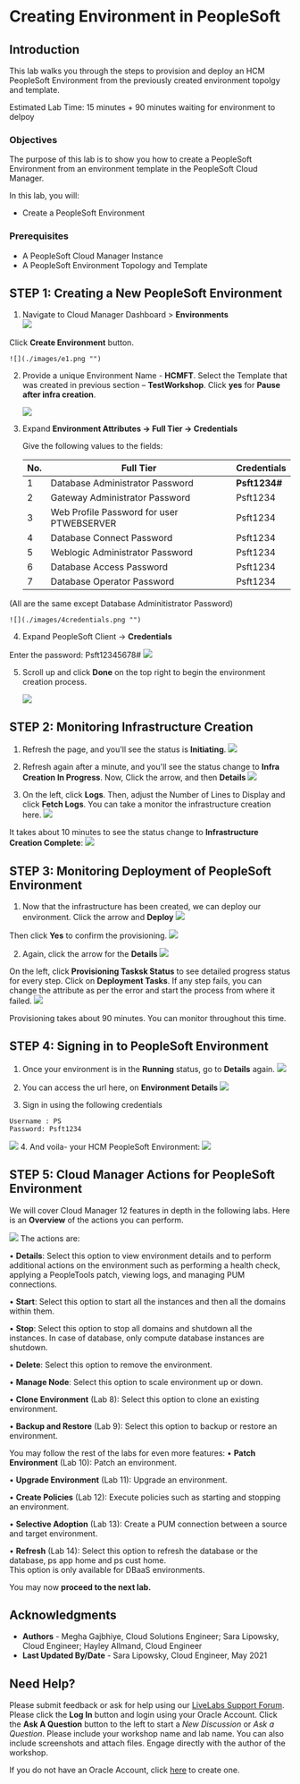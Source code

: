 # Creating Environment in PeopleSoft

## Introduction

This lab walks you through the steps to provision and deploy an HCM PeopleSoft Environment from the previously created environment topolgy and template.

Estimated Lab Time: 15 minutes + 90 minutes waiting for environment to delpoy

### Objectives

The purpose of this lab is to show you how to create a PeopleSoft Environment from an environment template in the PeopleSoft Cloud Manager.

In this lab, you will:
* Create a PeopleSoft Environment

### Prerequisites
- A PeopleSoft Cloud Manager Instance
- A PeopleSoft Environment Topology and Template 

## **STEP 1**: Creating a New PeopleSoft Environment

1. Navigate to Cloud Manager Dashboard > **Environments**  
    ![](./images/1dashenv.png "")

  Click **Create Environment** button.

    ![](./images/e1.png "")

2. Provide a unique Environment Name - **HCMFT**. Select the Template that was created in previous section – **TestWorkshop**. Click **yes** for **Pause after infra creation**.  

    ![](./images/3newenvinfo.png "")

3. Expand **Environment Attributes -> Full Tier -> Credentials**

    Give the following values to the fields:

    No. | Full Tier | Credentials
    --- | --------- | -----------
    1 | Database Administrator Password | **Psft1234#**
    2 | Gateway Administrator Password | Psft1234
    3 | Web Profile Password for user PTWEBSERVER | Psft1234
    4 | Database Connect Password | Psft1234
    5 | Weblogic Administrator Password | Psft1234
    6 | Database Access Password | Psft1234
    7 | Database Operator Password | Psft1234

  (All are the same except Database Adminitistrator Password)

    ![](./images/4credentials.png "")

4. Expand PeopleSoft Client -> **Credentials**

  Enter the password: Psft12345678#
    ![](./images/winenvpass.png "")

5. Scroll up and click **Done** on the top right to begin the environment creation process. 

    ![](./images/e4.png "")

## **STEP 2**: Monitoring Infrastructure Creation

1. Refresh the page, and you'll see the status is **Initiating**.
    ![](./images/6initiating.png "")

2. Refresh again after a minute, and you'll see the status change to **Infra Creation In Progress**. Now, Click the arrow, and then **Details**
    ![](./images/7inprogress.png "")

3. On the left, click **Logs**. Then, adjust the Number of Lines to Display and click **Fetch Logs**. You can take a monitor the infrastructure creation here. 
    ![](./images/8fetchlogs.png "")

It takes about 10 minutes to see the status change to **Infrastructure Creation Complete**:
    ![](./images/9infracomplete.png "")



## **STEP 3**: Monitoring Deployment of PeopleSoft Environment

1. Now that the infrastructure has been created, we can deploy our environment. Click the arrow and **Deploy**
    ![](./images/10deploy.png "")

  Then click **Yes** to confirm the provisioning.
    ![](./images/11yesdeploy.png "")

2. Again, click the arrow for the **Details**
    ![](./images/12provisioning.png "")

  On the left, click **Provisioning Tasksk Status** to see detailed progress status for every step. Click on **Deployment Tasks**. If any step fails, you can change the attribute as per the error and start the process from where it failed.
    ![](./images/13tasks.png "")

Provisioning takes about 90 minutes. You can monitor throughout this time.

## **STEP 4**: Signing in to PeopleSoft Environment

1. Once your environment is in the **Running** status, go to **Details** again.
    ![](./images/14details.png "")

2. You can access the url here, on **Environment Details**
    ![](./images/15url.png "")

3. Sign in using the following credentials

  ```
  Username : PS    
  Password: Psft1234
  ```
  ![](./images/16pslogin.png "")
4. And voila- your HCM PeopleSoft Environment:
    ![](./images/17psenv.png "")



## **STEP 5**: Cloud Manager Actions for PeopleSoft Environment

We will cover Cloud Manager 12 features in depth in the following labs. Here is an **Overview** of the actions you can perform.

  ![](./images/actions.png "")
  The actions are:

  • **Details**: Select this option to view environment details and to perform additional actions on the environment such as performing a health check, applying a PeopleTools patch, viewing logs, and managing PUM connections.

  • **Start**: Select this option to start all the instances and then all the domains within them.

  • **Stop**: Select this option to stop all domains and shutdown all the instances. In case of database, only compute database instances are shutdown.

  • **Delete**: Select this option to remove the environment.

  • **Manage Node**: Select this option to scale environment up or down.

  • **Clone Environment** (Lab 8): Select this option to clone an existing environment.

  • **Backup and Restore** (Lab 9): Select this option to backup or restore an environment.

You may follow the rest of the labs for even more features:
  • **Patch Environment** (Lab 10): Patch an environment.

  • **Upgrade Environment** (Lab 11): Upgrade an environment.

  • **Create Policies** (Lab 12): Execute policies such as starting and stopping an environment.

  • **Selective Adoption** (Lab 13): Create a PUM connection between a source and target environment. 

  • **Refresh** (Lab 14): Select this option to refresh the database or the database, ps app home and ps cust home.  
  This option is only available for DBaaS environments.


You may now **proceed to the next lab.**

## Acknowledgments
* **Authors** - Megha Gajbhiye, Cloud Solutions Engineer; Sara Lipowsky, Cloud Engineer; Hayley Allmand, Cloud Engineer
* **Last Updated By/Date** - Sara Lipowsky, Cloud Engineer, May 2021

## Need Help?
Please submit feedback or ask for help using our [LiveLabs Support Forum](https://community.oracle.com/tech/developers/categories/Migrate%20SaaS%20to%20OCI). Please click the **Log In** button and login using your Oracle Account. Click the **Ask A Question** button to the left to start a *New Discussion* or *Ask a Question*.  Please include your workshop name and lab name.  You can also include screenshots and attach files.  Engage directly with the author of the workshop.

If you do not have an Oracle Account, click [here](https://profile.oracle.com/myprofile/account/create-account.jspx) to create one.